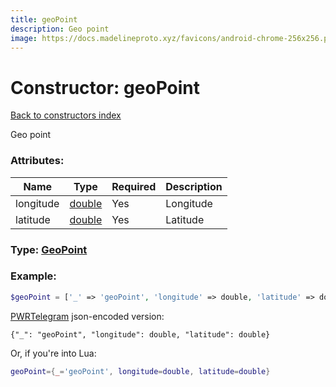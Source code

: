 ```yaml
---
title: geoPoint
description: Geo point
image: https://docs.madelineproto.xyz/favicons/android-chrome-256x256.png
---
```

# Constructor: geoPoint  
[Back to constructors index](index.md)



Geo point

### Attributes:

| Name     |    Type       | Required | Description |
|----------|---------------|----------|-------------|
|longitude|[double](../types/double.md) | Yes|Longitude|
|latitude|[double](../types/double.md) | Yes|Latitude|



### Type: [GeoPoint](../types/GeoPoint.md)


### Example:

```php
$geoPoint = ['_' => 'geoPoint', 'longitude' => double, 'latitude' => double];
```  

[PWRTelegram](https://pwrtelegram.xyz) json-encoded version:

```
{"_": "geoPoint", "longitude": double, "latitude": double}
```


Or, if you're into Lua:

```lua
geoPoint={_='geoPoint', longitude=double, latitude=double}

```


